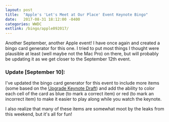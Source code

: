 ```yaml
---
layout: post
title:  "Apple's 'Let's Meet at Our Place' Event Keynote Bingo"
date:   2017-08-31 18:12:00 -0400
categories: WWDC
extlink: /bingo/apple092017/
---
```


Another September, another Apple event! I have once again and created a bingo card generator for this one.
I tried to put most things I thought were plausible at least (well maybe not the Mac Pro) on there, but
will probably be updating it as we get closer to the September 12th event.

### Update [September 10]:

I've updated the bingo card generator for this event to include more items (some based on the [Upgrade Keynote Draft](https://www.relay.fm/upgrade/157)) and add the ability to color each cell of the card as blue (to mark a correct item)
or red (to mark an incorrect item) to make it easier to play along while you watch the keynote.

I also realize that many of these items are somewhat moot by the leaks from this weekend, but it's all for fun!